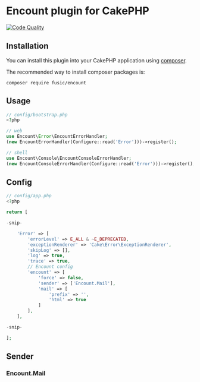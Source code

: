 # Encount plugin for CakePHP

[![Code Quality](http://img.shields.io/scrutinizer/g/fusic/encount.svg?style=flat-square)](https://scrutinizer-ci.com/g/fusic/encount/)

## Installation

You can install this plugin into your CakePHP application using [composer](http://getcomposer.org).

The recommended way to install composer packages is:

```
composer require fusic/encount
```

## Usage

```php
// config/bootstrap.php
<?php

// web
use Encount\Error\EncountErrorHandler;
(new EncountErrorHandler(Configure::read('Error')))->register();

// shell
use Encount\Console\EncountConsoleErrorHandler;
(new EncountConsoleErrorHandler(Configure::read('Error')))->register();
```

## Config

```php
// config/app.php
<?php

return [

-snip-

    'Error' => [
        'errorLevel' => E_ALL & ~E_DEPRECATED,
        'exceptionRenderer' => 'Cake\Error\ExceptionRenderer',
        'skipLog' => [],
        'log' => true,
        'trace' => true,
        // Encount config
        'encount' => [
            'force' => false,
            'sender' => ['Encount.Mail'],
            'mail' => [
                'prefix' => '',
                'html' => true
            ]
        ],
    ],

-snip-

];
```

## Sender

### Encount.Mail
